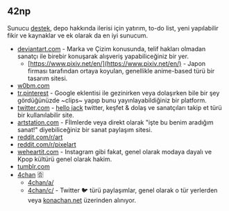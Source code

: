 ## 42np

Sunucu [destek](https://discord.gg/3hckCudX7g), depo hakkında ilerisi için yatırım, to-do list, yeni yapılabilir fikir ve kaynaklar ve ek olarak da en iyi sunucum.
‎
- [deviantart.com](deviantart.com) - Marka ve Çizim konusunda, telif hakları olmadan sanatçı ile birebir konuşarak alışveriş yapabiliceğiniz bir yer.
	- [https://www.pixiv.net/en/](https://www.pixiv.net/en/) - Japon firması tarafından ortaya koyulan, genellikle anime-based türü bir tasarım sitesi.
- [w0bm.com](https://w0bm.com)
- [tr.pinterest](https://tr.pinterest.com) - Google eklentisi ile gezinirken veya dolaşırken bile bir şey gördüğünüzde ~clips~ yapıp bunu yayınlayabildiğiniz bir platform.
- [twitter.com](https://twitter.com) - [hello jack](https://twitter.com/jack) twitter, keşfet & dolaş ve sanatçıları takip et türü bir kullanılabilir site.
- [artstation.com](https://www.artstation.com) - Fİlmlerde veya direkt olarak "işte bu benim aradığım sanat!" diyebiliceğiniz bir sanat paylaşım sitesi. 
- [reddit.com/r/art](https://www.reddit.com/r/art/)
- [reddit.com/r/pixelart](https://www.reddit.com/r/pixelart/)
- [weheartit.com](https://weheartit.com) - Instagram gibi fakat, genel olarak modaya dayalı ve Kpop kültürü genel olarak hakim.
- [tumblr.com](https://www.tumblr.com)
- [4chan](https://www.4channel.org) 🈴 
	- [4chan/a/](https://boards.4channel.org/a/)
	- [4chan/c/](https://boards.4channel.org/c/) - Twitter 🐦 türü paylaşımlar, genel olarak o tür yerlerden veya [konachan.net](https://konachan.net) üzerinden alınıyor.
